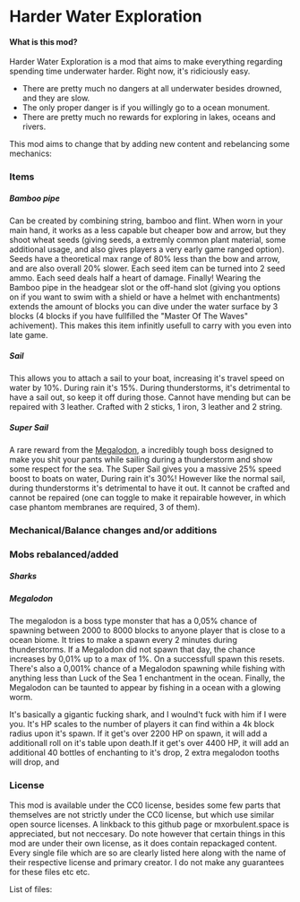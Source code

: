 # Harder Water Exploration

#### What is this mod?

Harder Water Exploration is a mod that aims to make everything regarding spending time underwater harder. Right now, it's ridiciously easy.
- There are pretty much no dangers at all underwater besides drowned, and they are slow.
- The only proper danger is if you willingly go to a ocean monument.
- There are pretty much no rewards for exploring in lakes, oceans and rivers.

This mod aims to change that by adding new content and rebelancing some mechanics:

### Items

##### Bamboo pipe
Can be created by combining string, bamboo and flint. When worn in your main hand, it works as a less capable but cheaper bow and arrow, but they shoot wheat seeds (giving seeds, a extremly common plant material, some additional usage, and also gives players a very early game ranged option). Seeds have a theoretical max range of 80% less than the bow and arrow, and are also overall 20% slower. Each seed item can be turned into 2 seed ammo. Each seed deals half a heart of damage.
Finally! Wearing the Bamboo pipe in the headgear slot or the off-hand slot (giving you options on if you want to swim with a shield or have a helmet with enchantments) extends the amount of blocks you can dive under the water surface by 3 blocks (4 blocks if you have fullfilled the "Master Of The Waves" achivement). 
This makes this item infinitly usefull to carry with you even into late game.

##### Sail
This allows you to attach a sail to your boat, increasing it's travel speed on water by 10%. During rain it's 15%. During thunderstorms, it's detrimental to have a sail out, so keep it off during those. Cannot have mending but can be repaired with 3 leather. Crafted with 2 sticks, 1 iron, 3 leather and 2 string.

##### Super Sail
A rare reward from the [Megalodon](#megalodon), a incredibly tough boss designed to make you shit your pants while sailing during a thunderstorm and show some respect for the sea.
The Super Sail gives you a massive 25% speed boost to boats on water, During rain it's 30%! However like the normal sail, during thunderstorms it's detrimental to have it out. 
It cannot be crafted and cannot be repaired (one can toggle to make it repairable however, in which case phantom membranes are required, 3 of them).

### Mechanical/Balance changes and/or additions

### Mobs rebalanced/added

##### Sharks
##### Megalodon

The megalodon is a boss type monster that has a 0,05% chance of spawning between 2000 to 8000 blocks to anyone player that is close to a ocean biome. It tries to make a spawn every 2 minutes during thunderstorms. If a Megalodon did not spawn that day, the chance increases by 0,01% up to a max of 1%. On a successfull spawn this resets.
There's also a 0,001% chance of a Megalodon spawning while fishing with anything less than Luck of the Sea 1 enchantment in the ocean.
Finally, the Megalodon can be taunted to appear by fishing in a ocean with a glowing worm.

It's basically a gigantic fucking shark, and I woulnd't fuck with him if I were you.
It's HP scales to the number of players it can find within a 4k block radius upon it's spawn. If it get's over 2200 HP on spawn, it will add a additionall roll on it's table upon death.If it get's over 4400 HP, it will add an additional 40 bottles of enchanting to it's drop, 2 extra megalodon tooths will drop, and 

### License

This mod is available under the CC0 license, besides some few parts that themselves are not strictly under the CC0 license, but which use similar open source licenses. 
A linkback to this github page or mxorbulent.space is appreciated, but not neccesary.
Do note however that certain things in this mod are under their own license, as it does contain repackaged content. 
Every single file which are so are clearly listed here along with the name of their respective license and primary creator.
I do not make any guarantees for these files etc etc.

List of files:
